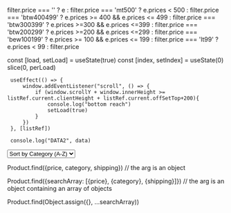 filter.price === ''
? e
: filter.price === 'mt500'
? e.prices < 500
: filter.price === 'btw400499'
? e.prices >= 400 && e.prices <= 499
: filter.price === 'btw300399'
? e.prices >=300 && e.prices <=399
: filter.price === 'btw200299'
? e.prices >=200 && e.prices <=299
: filter.price === 'bew100199'
? e.prices >= 100 && e.prices <= 199
: filter.price === 'lt99'
? e.prices < 99
: filter.price

   const [load, setLoad] = useState(true)
   const [index, setIndex] = useState(0)
   slice(0, perLoad)

     useEffect(() => {
         window.addEventListener("scroll", () => {
             if (window.scrollY + window.innerHeight >= listRef.current.clientHeight + listRef.current.offSetTop+200){
                 console.log("bottom reach")
                 setLoad(true)
             }
         })
     }, [listRef])

     console.log("DATA2", data)


 <select className="city">
     <option hidden>Sort by Category (A-Z)</option>
     <option>Popularity</option>
     <option onChange={descending}>High to Low</option>
     <option onChange={ascending}>Low to High</option>
     <option>Recommended</option>
 </select>



 Product.find({price, category, shipping}) // the arg is an object


Product.find({searchArray: [{price}, {category}, {shipping}]}) // the arg is an object containing an array of objects


Product.find(Object.assign({}, ...searchArray))